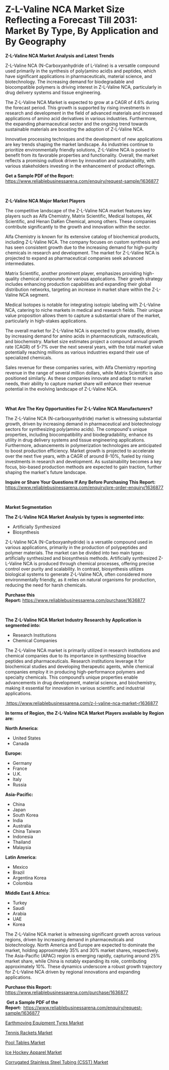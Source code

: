 <p><h1>Z-L-Valine NCA Market Size Reflecting a Forecast Till 2031: Market By Type, By Application and By Geography</h1></p><p><strong>Z-L-Valine NCA Market Analysis and Latest Trends</strong></p>
<p><p>Z-L-Valine NCA (N-Carboxyanhydride of L-Valine) is a versatile compound used primarily in the synthesis of poly(amino acid)s and peptides, which have significant applications in pharmaceuticals, material science, and biotechnology. The increasing demand for biodegradable and biocompatible polymers is driving interest in Z-L-Valine NCA, particularly in drug delivery systems and tissue engineering.</p><p>The Z-L-Valine NCA Market is expected to grow at a CAGR of 4.6% during the forecast period. This growth is supported by rising investments in research and development in the field of advanced materials and increased applications of amino acid derivatives in various industries. Furthermore, the expanding pharmaceutical sector and the ongoing trend towards sustainable materials are boosting the adoption of Z-L-Valine NCA. </p><p>Innovative processing techniques and the development of new applications are key trends shaping the market landscape. As industries continue to prioritize environmentally friendly solutions, Z-L-Valine NCA is poised to benefit from its favorable properties and functionality. Overall, the market reflects a promising outlook driven by innovation and sustainability, with various stakeholders investing in the enhancement of product offerings.</p></p>
<p><strong>Get a Sample PDF of the Report:&nbsp;</strong> <a href="https://www.reliablebusinessarena.com/enquiry/request-sample/1636877">https://www.reliablebusinessarena.com/enquiry/request-sample/1636877</a></p>
<p>&nbsp;</p>
<p><strong>Z-L-Valine NCA Major Market Players</strong></p>
<p><p>The competitive landscape of the Z-L-Valine NCA market features key players such as Alfa Chemistry, Matrix Scientific, Medical Isotopes, AK Scientific, and Henan DaKen Chemical, among others. These companies contribute significantly to the growth and innovation within the sector.</p><p>Alfa Chemistry is known for its extensive catalog of biochemical products, including Z-L-Valine NCA. The company focuses on custom synthesis and has seen consistent growth due to the increasing demand for high-purity chemicals in research and development. The market for Z-L-Valine NCA is projected to expand as pharmaceutical companies seek advanced intermediates.</p><p>Matrix Scientific, another prominent player, emphasizes providing high-quality chemical compounds for various applications. Their growth strategy includes enhancing production capabilities and expanding their global distribution networks, targeting an increase in market share within the Z-L-Valine NCA segment.</p><p>Medical Isotopes is notable for integrating isotopic labeling with Z-L-Valine NCA, catering to niche markets in medical and research fields. Their unique value proposition allows them to capture a substantial share of the market, particularly in high-stakes applications.</p><p>The overall market for Z-L-Valine NCA is expected to grow steadily, driven by increasing demand for amino acids in pharmaceuticals, nutraceuticals, and biochemistry. Market size estimates project a compound annual growth rate (CAGR) of 5-7% over the next several years, with the total market value potentially reaching millions as various industries expand their use of specialized chemicals.</p><p>Sales revenue for these companies varies, with Alfa Chemistry reporting revenue in the range of several million dollars, while Matrix Scientific is also positioned similarly. As these companies innovate and adapt to market needs, their ability to capture market share will enhance their revenue potential in the evolving landscape of Z-L-Valine NCA.</p></p>
<p>&nbsp;</p>
<p><strong>What Are The Key Opportunities For Z-L-Valine NCA Manufacturers?</strong></p>
<p><p>The Z-L-Valine NCA (N-carboxyanhydride) market is witnessing substantial growth, driven by increasing demand in pharmaceutical and biotechnology sectors for synthesizing poly(amino acids). The compound's unique properties, including biocompatibility and biodegradability, enhance its utility in drug delivery systems and tissue engineering applications. Furthermore, advancements in polymerization technologies are anticipated to boost production efficiency. Market growth is projected to accelerate over the next five years, with a CAGR of around 8-10%, fueled by rising investments in research and development. As sustainability becomes a key focus, bio-based production methods are expected to gain traction, further shaping the market's future landscape.</p></p>
<p><strong>Inquire or Share Your Questions If Any Before Purchasing This Report:</strong> <a href="https://www.reliablebusinessarena.com/enquiry/pre-order-enquiry/1636877">https://www.reliablebusinessarena.com/enquiry/pre-order-enquiry/1636877</a></p>
<p>&nbsp;</p>
<p><strong>Market Segmentation</strong></p>
<p><strong>The Z-L-Valine NCA Market Analysis by types is segmented into:</strong></p>
<p><ul><li>Artificially Synthesized</li><li>Biosynthesis</li></ul></p>
<p><p>Z-L-Valine NCA (N-Carboxyanhydride) is a versatile compound used in various applications, primarily in the production of polypeptides and polymer materials. The market can be divided into two main types: artificially synthesized and biosynthesis methods. Artificially synthesized Z-L-Valine NCA is produced through chemical processes, offering precise control over purity and scalability. In contrast, biosynthesis utilizes biological systems to generate Z-L-Valine NCA, often considered more environmentally friendly, as it relies on natural organisms for production, reducing the need for harsh chemicals.</p></p>
<p><strong>Purchase this Report:&nbsp;</strong><a href="https://www.reliablebusinessarena.com/purchase/1636877">https://www.reliablebusinessarena.com/purchase/1636877</a></p>
<p>&nbsp;</p>
<p><strong>The Z-L-Valine NCA Market Industry Research by Application is segmented into:</strong></p>
<p><ul><li>Research Institutions</li><li>Chemical Companies</li></ul></p>
<p><p>The Z-L-Valine NCA market is primarily utilized in research institutions and chemical companies due to its importance in synthesizing bioactive peptides and pharmaceuticals. Research institutions leverage it for biochemical studies and developing therapeutic agents, while chemical companies employ it in producing high-performance polymers and specialty chemicals. This compound’s unique properties enable advancements in drug development, material science, and biochemistry, making it essential for innovation in various scientific and industrial applications.</p></p>
<p><a href="https://www.reliablebusinessarena.com/z-l-valine-nca-market-r1636877">&nbsp;https://www.reliablebusinessarena.com/z-l-valine-nca-market-r1636877</a></p>
<p><strong>In terms of Region, the Z-L-Valine NCA Market Players available by Region are:</strong></p>
<p>
    <p> <strong> North America: </strong>
        <ul>
            <li>United States</li>
            <li>Canada</li>
        </ul>
        </p> 
    <p> <strong> Europe: </strong>
        <ul>
            <li>Germany</li>
            <li>France</li>
            <li>U.K.</li>
            <li>Italy</li>
            <li>Russia</li>
        </ul>
        </p> 
    <p> <strong> Asia-Pacific: </strong>
        <ul>
            <li>China</li>
            <li>Japan</li>
            <li>South Korea</li>
            <li>India</li>
            <li>Australia</li>
            <li>China Taiwan</li>
            <li>Indonesia</li>
            <li>Thailand</li>
            <li>Malaysia</li>
        </ul>
        </p> 
    <p> <strong> Latin America: </strong>
        <ul>
            <li>Mexico</li>
            <li>Brazil</li>
            <li>Argentina Korea</li>
            <li>Colombia</li>
        </ul>
        </p> 
    <p> <strong> Middle East & Africa: </strong>
        <ul>
            <li>Turkey</li>
            <li>Saudi</li>
            <li>Arabia</li>
            <li>UAE</li>
            <li>Korea</li>
        </ul>
    </p>
    </p>
<p><p>The Z-L-Valine NCA market is witnessing significant growth across various regions, driven by increasing demand in pharmaceuticals and biotechnology. North America and Europe are expected to dominate the market, holding approximately 35% and 30% market shares, respectively. The Asia-Pacific (APAC) region is emerging rapidly, capturing around 25% market share, while China is notably expanding its role, contributing approximately 10%. These dynamics underscore a robust growth trajectory for Z-L-Valine NCA driven by regional innovations and expanding applications.</p></p>
<p><strong>Purchase this Report: </strong><a href="https://www.reliablebusinessarena.com/purchase/1636877">https://www.reliablebusinessarena.com/purchase/1636877</a></p>
<p>&nbsp;<strong>Get a Sample PDF of the Report:&nbsp;&nbsp;</strong><a href="https://www.reliablebusinessarena.com/enquiry/request-sample/1636877">https://www.reliablebusinessarena.com/enquiry/request-sample/1636877</a></p>
<p><strong></strong></p>
<p><p><a href="https://www.linkedin.com/pulse/future-innovation-global-earthmoving-equipment-tyres-market-ziv7f?trackingId=oktPl8jPTIqOdxaPl7hKbg%3D%3D">Earthmoving Equipment Tyres Market</a></p><p><a href="https://issuu.com/reportprime-2/docs/tennis-rackets-market-size-2030.ppt_18bc7e364ad6bf">Tennis Rackets Market</a></p><p><a href="https://issuu.com/reportprime-2/docs/pool-tables-market-size-2030.pptx_3847d283bc8e7e">Pool Tables Market</a></p><p><a href="https://www.linkedin.com/pulse/ice-hockey-apparel-market-size-growing-cagr-75-report-covers-kjqbe?trackingId=r2DxOkYgQWKcUKmDEJ2vWg%3D%3D">Ice Hockey Apparel Market</a></p><p><a href="https://medium.com/@jasminebabez/future-ready-strategic-insights-into-the-global-corrugated-stainless-steel-tubing-csst-market-d7395365e68d">Corrugated Stainless Steel Tubing (CSST) Market</a></p></p>
